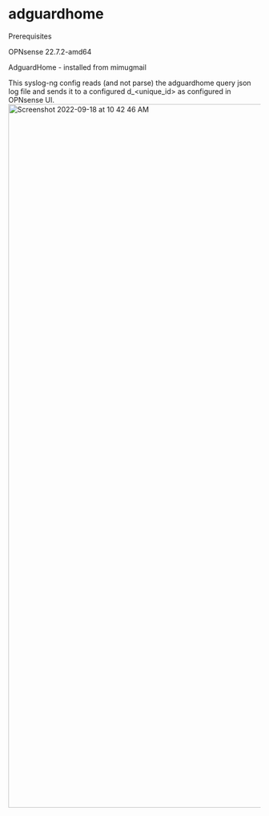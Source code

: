 # adguardhome

Prerequisites

OPNsense 22.7.2-amd64

AdguardHome - installed from mimugmail


This syslog-ng config reads (and not parse) the adguardhome query json log file and sends it to a configured d_<unique_id> as configured in OPNsense UI.
<img width="1403" alt="Screenshot 2022-09-18 at 10 42 46 AM" src="https://user-images.githubusercontent.com/30426256/190883275-061c24c0-0874-44d3-bf92-152becf4daca.png">
